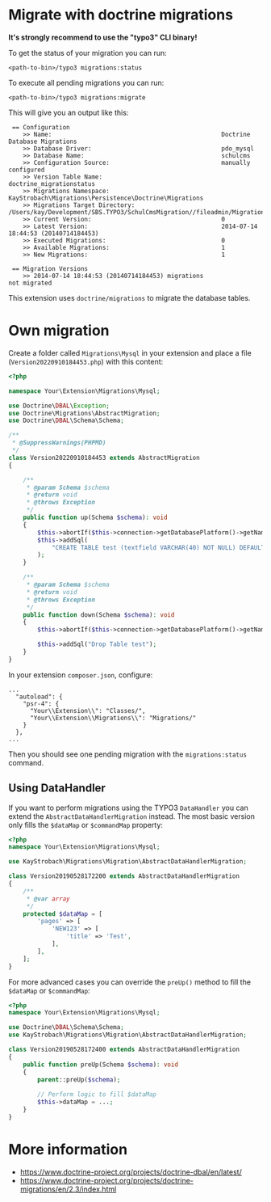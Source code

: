 # Migrate with doctrine migrations

__It's strongly recommend to use the "typo3" CLI binary!__

To get the status of your migration you can run:

    <path-to-bin>/typo3 migrations:status

To execute all pending migrations you can run:

    <path-to-bin>/typo3 migrations:migrate

This will give you an output like this:

```
 == Configuration
    >> Name:                                               Doctrine Database Migrations
    >> Database Driver:                                    pdo_mysql
    >> Database Name:                                      schulcms
    >> Configuration Source:                               manually configured
    >> Version Table Name:                                 doctrine_migrationstatus
    >> Migrations Namespace:                               KayStrobach\Migrations\Persistence\Doctrine\Migrations
    >> Migrations Target Directory:                        /Users/kay/Development/SBS.TYPO3/SchulCmsMigration//fileadmin/Migrations
    >> Current Version:                                    0
    >> Latest Version:                                     2014-07-14 18:44:53 (20140714184453)
    >> Executed Migrations:                                0
    >> Available Migrations:                               1
    >> New Migrations:                                     1

 == Migration Versions
    >> 2014-07-14 18:44:53 (20140714184453) migrations                  not migrated
```

This extension uses `doctrine/migrations` to migrate the database tables.

# Own migration

Create a folder called `Migrations\Mysql` in your extension and place a file (`Version20220910184453.php`) with this content:
 
```php
<?php

namespace Your\Extension\Migrations\Mysql;

use Doctrine\DBAL\Exception;
use Doctrine\Migrations\AbstractMigration;
use Doctrine\DBAL\Schema\Schema;

/**
 * @SuppressWarnings(PHPMD)
 */
class Version20220910184453 extends AbstractMigration
{

    /**
     * @param Schema $schema
     * @return void
     * @throws Exception
     */
    public function up(Schema $schema): void
    {
        $this->abortIf($this->connection->getDatabasePlatform()->getName() !== 'mysql');
        $this->addSql(
            "CREATE TABLE test (textfield VARCHAR(40) NOT NULL) DEFAULT CHARACTER SET utf8 COLLATE utf8_unicode_ci ENGINE = InnoDB"
        );
    }

    /**
     * @param Schema $schema
     * @return void
     * @throws Exception
     */
    public function down(Schema $schema): void
    {
        $this->abortIf($this->connection->getDatabasePlatform()->getName() !== 'mysql');

        $this->addSql("Drop Table test");
    }
}
```

In your extension `composer.json`, configure:
```
...
  "autoload": {
    "psr-4": {
      "Your\\Extension\\": "Classes/",
      "Your\\Extension\\Migrations\\": "Migrations/"
    }
  },
...
```

Then you should see one pending migration with the `migrations:status` command.

## Using DataHandler

If you want to perform migrations using the TYPO3 `DataHandler` you can extend
the `AbstractDataHandlerMigration` instead. The most basic version only fills
the `$dataMap` or `$commandMap` property:

```php
<?php
namespace Your\Extension\Migrations\Mysql;

use KayStrobach\Migrations\Migration\AbstractDataHandlerMigration;

class Version20190528172200 extends AbstractDataHandlerMigration
{
    /**
     * @var array
     */
    protected $dataMap = [
        'pages' => [
            'NEW123' => [
                'title' => 'Test',
            ],
        ],
    ];
}
```

For more advanced cases you can override the `preUp()` method to fill
the `$dataMap` or `$commandMap`:

```php
<?php
namespace Your\Extension\Migrations\Mysql;

use Doctrine\DBAL\Schema\Schema;
use KayStrobach\Migrations\Migration\AbstractDataHandlerMigration;

class Version20190528172400 extends AbstractDataHandlerMigration
{
    public function preUp(Schema $schema): void
    {
        parent::preUp($schema);
        
        // Perform logic to fill $dataMap
        $this->dataMap = ...;
    }
}
```

# More information

* https://www.doctrine-project.org/projects/doctrine-dbal/en/latest/
* https://www.doctrine-project.org/projects/doctrine-migrations/en/2.3/index.html
